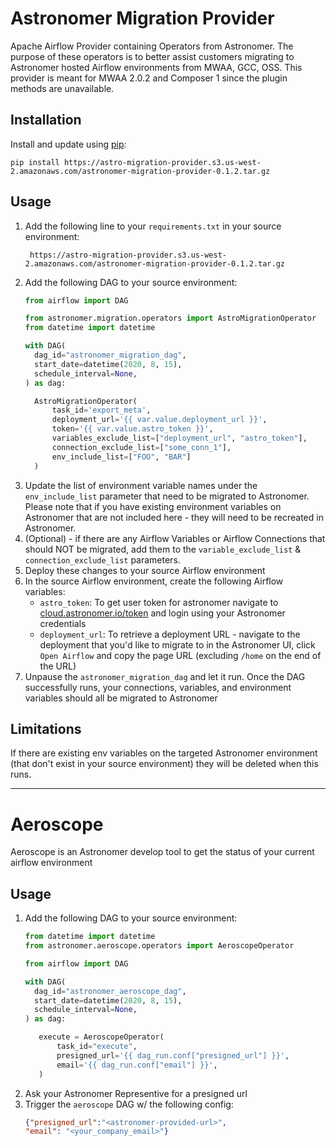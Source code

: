 # Astronomer Migration Provider

Apache Airflow Provider containing Operators from Astronomer. The purpose of these operators is to better assist customers migrating to Astronomer hosted Airflow environments from MWAA, GCC, OSS. This provider is meant for MWAA 2.0.2 and Composer 1 since the plugin methods are unavailable.

## Installation
Install and update using [pip](https://pip.pypa.io/en/stable/getting-started/):
```text
pip install https://astro-migration-provider.s3.us-west-2.amazonaws.com/astronomer-migration-provider-0.1.2.tar.gz
```

## Usage
1. Add the following line to your `requirements.txt` in your source environment:
   ```text
    https://astro-migration-provider.s3.us-west-2.amazonaws.com/astronomer-migration-provider-0.1.2.tar.gz
    ```
2. Add the following DAG to your source environment:
    ```python
   from airflow import DAG
   
   from astronomer.migration.operators import AstroMigrationOperator
   from datetime import datetime
   
   with DAG(
      dag_id="astronomer_migration_dag",
      start_date=datetime(2020, 8, 15),
      schedule_interval=None,
   ) as dag:
   
      AstroMigrationOperator(
          task_id='export_meta',
          deployment_url='{{ var.value.deployment_url }}',
          token='{{ var.value.astro_token }}',
          variables_exclude_list=["deployment_url", "astro_token"],
          connection_exclude_list=["some_conn_1"],
          env_include_list=["FOO", "BAR"]
      )
    ```
3. Update the list of environment variable names under the `env_include_list` parameter that need to be migrated to Astronomer. Please note that if you have existing environment variables on Astronomer that are not included here - they will need to be recreated in Astronomer.
4. (Optional) - if there are any Airflow Variables or Airflow Connections that should NOT be migrated, add them to the `variable_exclude_list` & `connection_exclude_list` parameters.
5. Deploy these changes to your source Airflow environment
6. In the source Airflow environment, create the following Airflow variables:
   - `astro_token`:  To get user token for astronomer navigate to [cloud.astronomer.io/token](https://cloud.astronomer.io/token) and login using your Astronomer credentials
   - `deployment_url`: To retrieve a deployment URL - navigate to the deployment that you'd like to migrate to in the Astronomer UI, click `Open Airflow` and copy the page URL (excluding `/home` on the end of the URL)
7. Unpause the `astronomer_migration_dag` and let it run. Once the DAG successfully runs, your connections, variables, and environment variables should all be migrated to Astronomer

## Limitations
If there are existing env variables on the targeted Astronomer environment (that don't exist in your source environment) they will be deleted when this runs.

___
# Aeroscope

Aeroscope is an Astronomer develop tool to get the status of your current airflow environment

## Usage
   1. Add the following DAG to your source environment:
       ```python
      from datetime import datetime
      from astronomer.aeroscope.operators import AeroscopeOperator
      
      from airflow import DAG
      
      with DAG(
         dag_id="astronomer_aeroscope_dag",
         start_date=datetime(2020, 8, 15),
         schedule_interval=None,
      ) as dag:
      
          execute = AeroscopeOperator(
              task_id="execute",
              presigned_url='{{ dag_run.conf["presigned_url"] }}',
              email='{{ dag_run.conf["email"] }}',
          )
      ```
   2. Ask your Astronomer Representive for a presigned url
   3. Trigger the `aeroscope` DAG w/ the following config:
      ```json
      {"presigned_url":"<astronomer-provided-url>",
      "email": "<your_company_email>"}
      ``` 
   

     